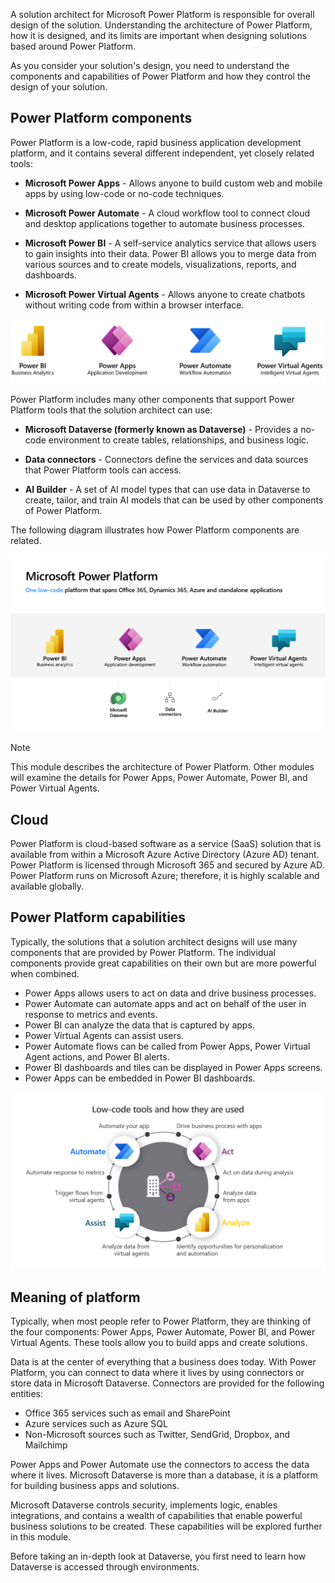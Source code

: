 A solution architect for Microsoft Power Platform is responsible for overall design of the solution. Understanding the architecture of Power Platform, how it is designed, and its limits are important when designing solutions based around Power Platform.

As you consider your solution's design, you need to understand the components and capabilities of Power Platform and how they control the design of your solution.

## Power Platform components

Power Platform is a low-code, rapid business application development platform, and it contains several different independent, yet closely related tools:

- **Microsoft Power Apps** - Allows anyone to build custom web and mobile apps by using low-code or no-code techniques.

- **Microsoft Power Automate** - A cloud workflow tool to connect cloud and desktop applications together to automate business processes.

- **Microsoft Power BI** - A self-service analytics service that allows users to gain insights into their data. Power BI allows you to merge data from various sources and to create models, visualizations, reports, and dashboards.

- **Microsoft Power Virtual Agents** - Allows anyone to create chatbots without writing code from within a browser interface.

![Diagram showing the various low code tools.](../media/1-components.png)

Power Platform includes many other components that support Power Platform tools that the solution architect can use:

- **Microsoft Dataverse (formerly known as Dataverse)** - Provides a no-code environment to create tables, relationships, and business logic.

- **Data connectors** - Connectors define the services and data sources that Power Platform tools can access.

- **AI Builder** - A set of AI model types that can use data in Dataverse to create, tailor, and train AI models that can be used by other components of Power Platform.

The following diagram illustrates how Power Platform components are related.

![Screenshot showing the elements of Power Platform.](../media/1-power-platform.png)

> [!NOTE]
> This module describes the architecture of Power Platform. Other modules will examine the details for Power Apps, Power Automate, Power BI, and Power Virtual Agents.

## Cloud

Power Platform is cloud-based software as a service (SaaS) solution that is available from within a Microsoft Azure Active Directory (Azure AD) tenant. Power Platform is licensed through Microsoft 365 and secured by Azure AD. Power Platform runs on Microsoft Azure; therefore, it is highly scalable and available globally.

## Power Platform capabilities

Typically, the solutions that a solution architect designs will use many components that are provided by Power Platform. The individual components provide great capabilities on their own but are more powerful when combined.

- Power Apps allows users to act on data and drive business processes. 
- Power Automate can automate apps and act on behalf of the user in response to metrics and events. 
- Power BI can analyze the data that is captured by apps. 
- Power Virtual Agents can assist users. 
- Power Automate flows can be called from Power Apps, Power Virtual Agent actions, and Power BI alerts. 
- Power BI dashboards and tiles can be displayed in Power Apps screens. 
- Power Apps can be embedded in Power BI dashboards.

![Diagram of low code tools for Power Platform.](../media/1-low-code-tools.png)

## Meaning of platform

Typically, when most people refer to Power Platform, they are thinking of the four components: Power Apps, Power Automate, Power BI, and Power Virtual Agents. These tools allow you to build apps and create solutions.

Data is at the center of everything that a business does today. With Power Platform, you can connect to data where it lives by using connectors or store data in Microsoft Dataverse. Connectors are provided for the following entities:

- Office 365 services such as email and SharePoint
- Azure services such as Azure SQL
- Non-Microsoft sources such as Twitter, SendGrid, Dropbox, and Mailchimp 

Power Apps and Power Automate use the connectors to access the data where it lives. Microsoft Dataverse is more than a database, it is a platform for building business apps and solutions.

Microsoft Dataverse controls security, implements logic, enables integrations, and contains a wealth of capabilities that enable powerful business solutions to be created. These capabilities will be explored further in this module.

Before taking an in-depth look at Dataverse, you first need to learn how Dataverse is accessed through environments.
